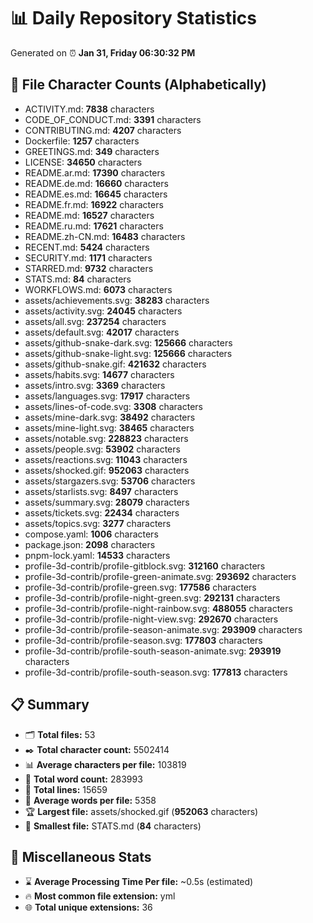 # 📊 Daily Repository Statistics
Generated on ⏰ **Jan 31, Friday 06:30:32 PM**

## 📂 File Character Counts (Alphabetically)
- ACTIVITY.md: **7838** characters
- CODE_OF_CONDUCT.md: **3391** characters
- CONTRIBUTING.md: **4207** characters
- Dockerfile: **1257** characters
- GREETINGS.md: **349** characters
- LICENSE: **34650** characters
- README.ar.md: **17390** characters
- README.de.md: **16660** characters
- README.es.md: **16645** characters
- README.fr.md: **16922** characters
- README.md: **16527** characters
- README.ru.md: **17621** characters
- README.zh-CN.md: **16483** characters
- RECENT.md: **5424** characters
- SECURITY.md: **1171** characters
- STARRED.md: **9732** characters
- STATS.md: **84** characters
- WORKFLOWS.md: **6073** characters
- assets/achievements.svg: **38283** characters
- assets/activity.svg: **24045** characters
- assets/all.svg: **237254** characters
- assets/default.svg: **42017** characters
- assets/github-snake-dark.svg: **125666** characters
- assets/github-snake-light.svg: **125666** characters
- assets/github-snake.gif: **421632** characters
- assets/habits.svg: **14677** characters
- assets/intro.svg: **3369** characters
- assets/languages.svg: **17917** characters
- assets/lines-of-code.svg: **3308** characters
- assets/mine-dark.svg: **38492** characters
- assets/mine-light.svg: **38465** characters
- assets/notable.svg: **228823** characters
- assets/people.svg: **53902** characters
- assets/reactions.svg: **11043** characters
- assets/shocked.gif: **952063** characters
- assets/stargazers.svg: **53706** characters
- assets/starlists.svg: **8497** characters
- assets/summary.svg: **28079** characters
- assets/tickets.svg: **22434** characters
- assets/topics.svg: **3277** characters
- compose.yaml: **1006** characters
- package.json: **2098** characters
- pnpm-lock.yaml: **14533** characters
- profile-3d-contrib/profile-gitblock.svg: **312160** characters
- profile-3d-contrib/profile-green-animate.svg: **293692** characters
- profile-3d-contrib/profile-green.svg: **177586** characters
- profile-3d-contrib/profile-night-green.svg: **292131** characters
- profile-3d-contrib/profile-night-rainbow.svg: **488055** characters
- profile-3d-contrib/profile-night-view.svg: **292670** characters
- profile-3d-contrib/profile-season-animate.svg: **293909** characters
- profile-3d-contrib/profile-season.svg: **177803** characters
- profile-3d-contrib/profile-south-season-animate.svg: **293919** characters
- profile-3d-contrib/profile-south-season.svg: **177813** characters

## 📋 Summary
- 🗂️ **Total files:** 53
- ✒️ **Total character count:** 5502414
- 📊 **Average characters per file:** 103819
- 📝 **Total word count:** 283993
- 🧾 **Total lines:** 15659
- 📐 **Average words per file:** 5358
- 🏆 **Largest file:** assets/shocked.gif (**952063** characters)
- 🥉 **Smallest file:** STATS.md (**84** characters)

## 🌟 Miscellaneous Stats
- ⌛ **Average Processing Time Per file:** ~0.5s (estimated)
- 🔥 **Most common file extension:** yml
- 🌐 **Total unique extensions:** 36
